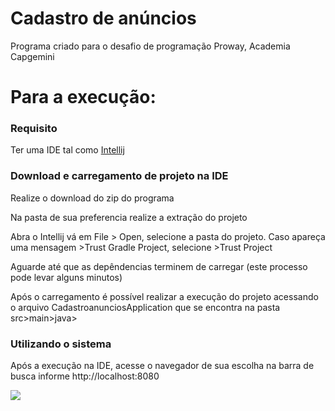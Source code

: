 # Cadastro de anúncios
Programa criado para o desafio de programação Proway, Academia Capgemini

<h1>Para a execução:</h1>

<h3>Requisito</h3>

Ter uma IDE tal como [Intellij](https://www.jetbrains.com/pt-br/idea/)
  
<h3>Download e carregamento de projeto na IDE</h3>

Realize o download do zip do programa

Na pasta de sua preferencia realize a extração do projeto

Abra o Intellij vá em File > Open, selecione a pasta do projeto. Caso apareça uma mensagem >Trust Gradle Project, selecione >Trust Project

Aguarde até que as depêndencias terminem de carregar (este processo pode levar alguns minutos)

Após o carregamento é possível realizar a execução do projeto acessando o arquivo CadastroanunciosApplication que se encontra na pasta src>main>java>

<h3>Utilizando o sistema</h3>

Após a execução na IDE, acesse o navegador de sua escolha na barra de busca informe http://localhost:8080


![](./imagens/homepage)

  
  

